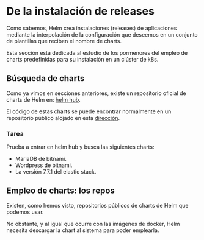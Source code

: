 # De la instalación de releases

Como sabemos, Helm crea instalaciones (releases) de aplicaciones mediante la interpolación de la configuración que deseemos en un conjunto de plantillas que reciben el nombre de charts. 

Esta sección está dedicada al estudio de los pormenores del empleo de charts predefinidas para su instalación en un clúster de k8s. 

## Búsqueda de charts

Como ya vimos en secciones anteriores, existe un repositorio oficial de charts de Helm en: [helm hub](https://hub.helm.sh/).

El código de estas charts se puede encontrar normalmente en un repositorio público alojado en esta [dirección](https://github.com/helm/charts).

### Tarea
Prueba a entrar en helm hub y busca las siguientes charts:
- MariaDB de bitnami.
- Wordpress de bitnami. 
- La versión 7.7.1 del elastic stack. 

## Empleo de charts: los repos
Existen, como hemos visto, repositorios públicos de charts de Helm que podemos usar. 

No obstante, y al igual que ocurre con las imágenes de docker, Helm necesita descargar la chart al sistema para poder emplearla. 

